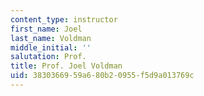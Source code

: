 ```yaml
---
content_type: instructor
first_name: Joel
last_name: Voldman
middle_initial: ''
salutation: Prof.
title: Prof. Joel Voldman
uid: 38303669-59a6-80b2-0955-f5d9a013769c
---
```

